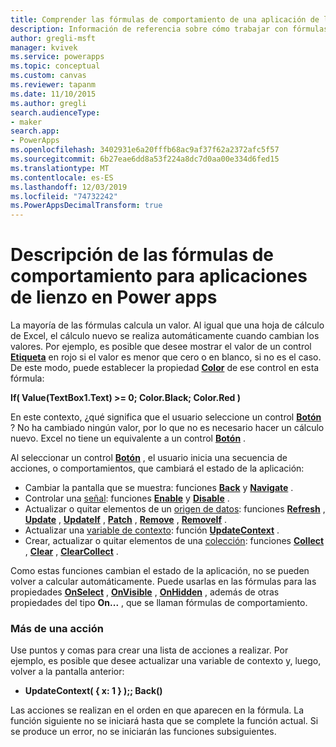 ```yaml
---
title: Comprender las fórmulas de comportamiento de una aplicación de lienzo | Microsoft Docs
description: Información de referencia sobre cómo trabajar con fórmulas de comportamiento, que cambian el estado de una aplicación de lienzo en Power apps
author: gregli-msft
manager: kvivek
ms.service: powerapps
ms.topic: conceptual
ms.custom: canvas
ms.reviewer: tapanm
ms.date: 11/10/2015
ms.author: gregli
search.audienceType:
- maker
search.app:
- PowerApps
ms.openlocfilehash: 3402931e6a20fffb68ac9af37f62a2372afc5f57
ms.sourcegitcommit: 6b27eae6dd8a53f224a8dc7d0aa00e334d6fed15
ms.translationtype: MT
ms.contentlocale: es-ES
ms.lasthandoff: 12/03/2019
ms.locfileid: "74732242"
ms.PowerAppsDecimalTransform: true
---
```

# <a name="understand-behavior-formulas-for-canvas-apps-in-power-apps"></a>Descripción de las fórmulas de comportamiento para aplicaciones de lienzo en Power apps

La mayoría de las fórmulas calcula un valor.  Al igual que una hoja de cálculo de Excel, el cálculo nuevo se realiza automáticamente cuando cambian los valores.  Por ejemplo, es posible que desee mostrar el valor de un control **[Etiqueta](controls/control-text-box.md)** en rojo si el valor es menor que cero o en blanco, si no es el caso. De este modo, puede establecer la propiedad **[Color](controls/properties-color-border.md)** de ese control en esta fórmula:

**If( Value(TextBox1.Text) >= 0; Color.Black; Color.Red )**

En este contexto, ¿qué significa que el usuario seleccione un control **[Botón](controls/control-button.md)** ?  No ha cambiado ningún valor, por lo que no es necesario hacer un cálculo nuevo. Excel no tiene un equivalente a un control **[Botón](controls/control-button.md)** .  

Al seleccionar un control **[Botón](controls/control-button.md)** , el usuario inicia una secuencia de acciones, o comportamientos, que cambiará el estado de la aplicación:

* Cambiar la pantalla que se muestra: funciones **[Back](functions/function-navigate.md)** y **[Navigate](functions/function-navigate.md)** .
* Controlar una [señal](functions/signals.md): funciones **[Enable](functions/function-enable-disable.md)** y **[Disable](functions/function-enable-disable.md)** .
* Actualizar o quitar elementos de un [origen de datos](working-with-data-sources.md): funciones **[Refresh](functions/function-refresh.md)** , **[Update](functions/function-update-updateif.md)** , **[UpdateIf](functions/function-update-updateif.md)** , **[Patch](functions/function-patch.md)** , **[Remove](functions/function-remove-removeif.md)** , **[RemoveIf](functions/function-remove-removeif.md)** .
* Actualizar una [variable de contexto](working-with-variables.md#use-a-context-variable): función **[UpdateContext](functions/function-updatecontext.md)** .
* Crear, actualizar o quitar elementos de una [colección](working-with-data-sources.md#collections): funciones **[Collect](functions/function-clear-collect-clearcollect.md)** , **[Clear](functions/function-clear-collect-clearcollect.md)** , **[ClearCollect](functions/function-clear-collect-clearcollect.md)** .

Como estas funciones cambian el estado de la aplicación, no se pueden volver a calcular automáticamente. Puede usarlas en las fórmulas para las propiedades **[OnSelect](controls/properties-core.md)** , **[OnVisible](controls/control-screen.md)** , **[OnHidden](controls/control-screen.md)** , además de otras propiedades del tipo **On...** , que se llaman fórmulas de comportamiento.

### <a name="more-than-one-action"></a>Más de una acción
Use puntos y comas para crear una lista de acciones a realizar. Por ejemplo, es posible que desee actualizar una variable de contexto y, luego, volver a la pantalla anterior:

* **UpdateContext( { x: 1 } );; Back()**

Las acciones se realizan en el orden en que aparecen en la fórmula.  La función siguiente no se iniciará hasta que se complete la función actual. Si se produce un error, no se iniciarán las funciones subsiguientes.

